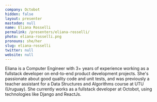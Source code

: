 ```yaml
---
company: Octobot
hidden: false
layout: presenter
mastodon: null
name: Eliana Rosselli
permalink: /presenters/eliana-rosselli/
photo: eliana-rosselli.png
pronouns: she/her
slug: eliana-rosselli
twitter: null
website: null
---
```


Eliana is a Computer Engineer with 3+ years of experience working as a fullstack developer on end-to-end product development projects. She's passionate about good quality code and unit tests, and was previously a teacher assistant for a Data Structures and Algorithms course at UTU (Uruguay). She currently works as a fullstack developer at Octobot, using technologies like Django and ReactJs.
